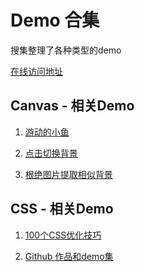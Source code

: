 # Demo 合集

搜集整理了各种类型的demo

<a href="https://xixizhang96.github.io/demoPages/" target="_blank">在线访问地址</a> 


## Canvas - 相关Demo

1. <a href="https://xixizhang96.github.io/demoPages/fish-swim.html" target="_blank">游动的小鱼</a> 

2. <a href="https://xixizhang96.github.io/demoPages/change-background.html" target="_blank">点击切换背景</a> 

3. <a href="https://xixizhang96.github.io/demoPages/colorful-gallery.html" target="_blank">根绝图片提取相似背景</a> 

## CSS - 相关Demo

1. <a href="https://juejin.cn/post/7342787949250478114#heading-0" target="_blank">100个CSS优化技巧</a> 

2. <a href="https://github.com/Fridolph/my-program/tree/master" target="_blank">Github 作品和demo集</a> 
